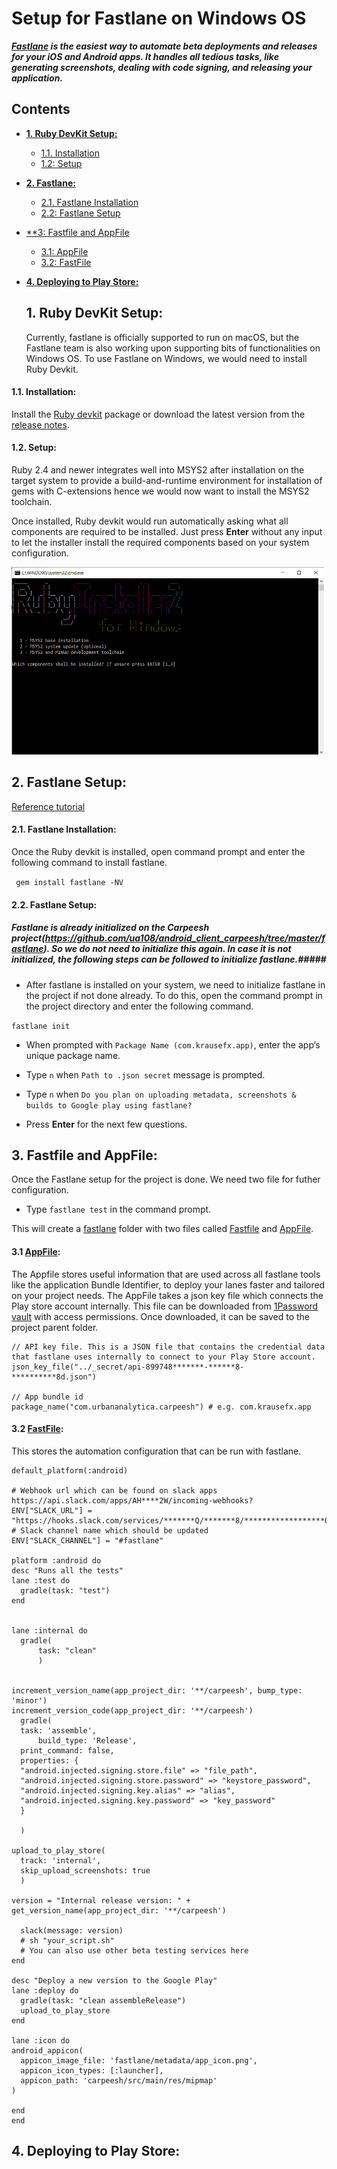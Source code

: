 # Setup for Fastlane on Windows OS

***[Fastlane](https://docs.fastlane.tools/) is the easiest way to automate beta deployments and releases for your iOS and Android apps. It handles all tedious tasks, like generating screenshots, dealing with code signing, and releasing your application.***


## Contents
* [**1. Ruby DevKit Setup:**](#1-ruby-devkit-setup)
   * [1.1. Installation](#11-installation)
   * [1.2: Setup](#12-setup)
* [**2. Fastlane:**](#2-fastlane-setup)
   * [2.1. Fastlane Installation](#21-fastlane-installation)
   * [2.2: Fastlane Setup](#22-fastlane-setup)
* [**3: Fastfile and AppFile](#3-fastfile-and-appfile)
    * [3.1: AppFile](#31-appfile)
    * [3.2: FastFile](#32-fastfile)
* [**4. Deploying to Play Store:**](#4-deploying-to-play_store)
  

   

  
  ## 1. Ruby DevKit Setup:
  
  Currently, fastlane is officially supported to run on macOS, but the Fastlane team is also working upon supporting bits of functionalities on Windows OS. To use Fastlane on Windows, we would need to install Ruby Devkit.
  
 #### 1.1. Installation: 
 Install the  [Ruby devkit](https://github.com/oneclick/rubyinstaller2/releases/download/RubyInstaller-2.6.6-1/rubyinstaller-2.6.6-1-x64.exe) package or download the latest version  from the [release notes](https://github.com/larskanis/rubyinstaller2/releases).
 
 #### 1.2. Setup: 
 
 Ruby 2.4 and newer integrates well into MSYS2 after installation on the target system to provide a build-and-runtime environment for installation of gems with C-extensions hence we would now want to install the MSYS2 toolchain.
 
 Once installed, Ruby devkit would run automatically asking what all components are required to be installed.  Just press **Enter** without any input to let the installer install the required components based on your system configuration.
 
 [<img src="https://github.com/ua108/android_docs/blob/master/Screenshots/ruby_install.png" width = "500" height="300"/>](https://github.com/ua108/android_docs/blob/master/Screenshots/ruby_install.png)
 
 
 ## 2. Fastlane Setup: 
 
[Reference tutorial](https://www.raywenderlich.com/10187451-fastlane-tutorial-for-android-getting-started#toc-anchor-010)
  
 #### 2.1. Fastlane Installation: 
 
 Once the Ruby devkit is installed, open command prompt and enter the following command to install fastlane.
 
 ``` gem install fastlane -NV```

 
 #### 2.2. Fastlane Setup: 

##### Fastlane is already initialized on the Carpeesh project(https://github.com/ua108/android_client_carpeesh/tree/master/fastlane). So we do not need to initialize this again. In case it is not initialized, the following steps can be followed to initialize fastlane.#####

* After fastlane is installed on your system, we need to initialize fastlane in the project if not done already. To do this, open the command prompt in the project directory and enter the following command.
 
 ```fastlane init```
 
* When prompted with ```Package Name (com.krausefx.app)```, enter the app’s unique package name.

* Type ```n``` when ```Path to .json secret``` message is prompted.

* Type ```n``` when ```Do you plan on uploading metadata, screenshots & builds to Google play using fastlane?```
 
* Press **Enter** for the next few questions.

 ## 3. Fastfile and AppFile: 
 
 Once the Fastlane setup for the project is done. We need two file for futher configuration.
 
 * Type ```fastlane test``` in the command prompt.
 
 This will create a [fastlane](https://github.com/ua108/android_client_carpeesh/tree/master/fastlane) folder with two files called [Fastfile](https://github.com/ua108/android_client_carpeesh/blob/master/fastlane/Fastfile) and [AppFile](https://github.com/ua108/android_client_carpeesh/blob/master/fastlane/Appfile).
 
 #### 3.1 [AppFile](https://github.com/ua108/android_client_carpeesh/blob/master/fastlane/Appfile):
 
 The Appfile stores useful information that are used across all fastlane tools like the application Bundle Identifier, to deploy your lanes faster and tailored on your project needs. The AppFile takes a json key file which connects the Play store account internally. This file can be downloaded from [1Password vault](https://start.1password.com/open/i?a=OABLEGTLPRB3XGWOI2ORCRUNUE&h=my.1password.eu&i=dti6cyqfwssaq2pxtd6n32ehce&v=2zu3qtf2vpsrn5xi7xxr6iyuli) with access permissions. Once downloaded, it can be saved to the project parent folder.
 
 ```
 // API key file. This is a JSON file that contains the credential data that fastlane uses internally to connect to your Play Store account.
 json_key_file("../_secret/api-899748*******-******8-**********8d.json")
 
 // App bundle id
 package_name("com.urbananalytica.carpeesh") # e.g. com.krausefx.app
 ```
 
  #### 3.2 [FastFile](https://github.com/ua108/android_client_carpeesh/blob/master/fastlane/Fastfile):
  
  This stores the automation configuration that can be run with fastlane.

  ```
default_platform(:android)

# Webhook url which can be found on slack apps https://api.slack.com/apps/AH****2W/incoming-webhooks?
ENV["SLACK_URL"] = "https://hooks.slack.com/services/*******Q/*******8/******************Q1"
# Slack channel name which should be updated
ENV["SLACK_CHANNEL"] = "#fastlane"

platform :android do
  desc "Runs all the tests"
  lane :test do
    gradle(task: "test")
  end

  
  lane :internal do
    gradle(
        task: "clean"
        )

    
  increment_version_name(app_project_dir: '**/carpeesh', bump_type: 'minor')
  increment_version_code(app_project_dir: '**/carpeesh')
    gradle(
	task: 'assemble',
    	build_type: 'Release',
  	print_command: false,
  	properties: {
    "android.injected.signing.store.file" => "file_path",
    "android.injected.signing.store.password" => "keystore_password",
    "android.injected.signing.key.alias" => "alias",
    "android.injected.signing.key.password" => "key_password"
  	}

    )

  upload_to_play_store(
	track: 'internal',
	skip_upload_screenshots: true
	)

  version = "Internal release version: " + get_version_name(app_project_dir: '**/carpeesh')

    slack(message: version)
    # sh "your_script.sh"
    # You can also use other beta testing services here
  end

  desc "Deploy a new version to the Google Play"
  lane :deploy do
    gradle(task: "clean assembleRelease")
    upload_to_play_store
  end

lane :icon do
  android_appicon(
    appicon_image_file: 'fastlane/metadata/app_icon.png',
    appicon_icon_types: [:launcher],
    appicon_path: 'carpeesh/src/main/res/mipmap'
  )

end
end
  ```



 ## 4. Deploying to Play Store: 

